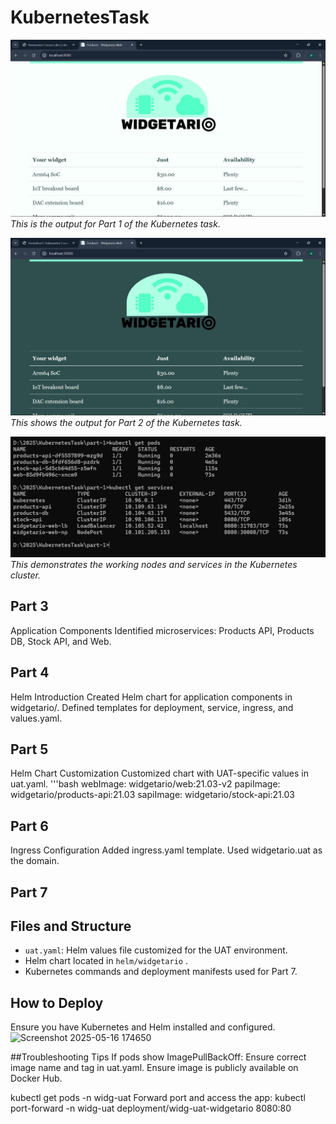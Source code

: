 # KubernetesTask

![Part 1 Image](images/part1_image.jpg)
*This is the output for Part 1 of the Kubernetes task.*



![Part 2 Image](images/part2_image.jpg)
*This shows the output for Part 2 of the Kubernetes task.*



![Nodes and services](images/working_nodes_n_svs.jpg)
*This demonstrates the working nodes and services in the Kubernetes cluster.*


## Part 3
Application Components
Identified microservices: Products API, Products DB, Stock API, and Web.

## Part 4 
Helm Introduction
Created Helm chart for application components in widgetario/.
Defined templates for deployment, service, ingress, and values.yaml.

## Part 5
Helm Chart Customization
Customized chart with UAT-specific values in uat.yaml.
'''bash 
webImage: widgetario/web:21.03-v2
papiImage: widgetario/products-api:21.03
sapiImage: widgetario/stock-api:21.03

## Part 6
Ingress Configuration
Added ingress.yaml template.
Used widgetario.uat as the domain.

## Part 7 
## Files and Structure

- `uat.yaml`: Helm values file customized for the UAT environment.
- Helm chart located in `helm/widgetario` .
- Kubernetes commands and deployment manifests used for Part 7.

## How to Deploy
 Ensure you have Kubernetes and Helm installed and configured.
![Screenshot 2025-05-16 174650](https://github.com/user-attachments/assets/cdb795d5-97bc-4590-864b-a42bc418285c)

##Troubleshooting Tips
If pods show ImagePullBackOff:
Ensure correct image name and tag in uat.yaml.
Ensure image is publicly available on Docker Hub.

kubectl get pods -n widg-uat
Forward port and access the app:
kubectl port-forward -n widg-uat deployment/widg-uat-widgetario 8080:80
